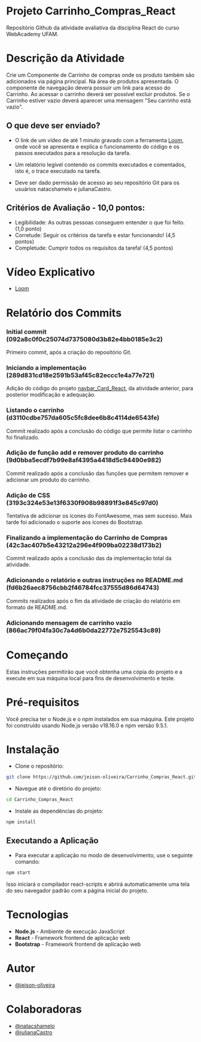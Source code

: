 # Projeto Carrinho_Compras_React

Repositório Github da atividade avaliativa da disciplina React do curso WebAcademy UFAM.

# Descrição da Atividade

Crie um Componente de Carrinho de compras onde os produto também são adicionados via página principal. Na área de produtos apresentada. O componente de navegação devera possuir um link para acesso do Carrinho. Ao acessar o carrinho deverá ser possível excluir produtos. Se o Carrinho estiver vazio deverá aparecer uma mensagem "Seu carrinho está vazio".

## O que deve ser enviado?

- O link de um vídeo de até 1 minuto gravado com a ferramenta [Loom](https://www.loom.com), onde você se apresenta e explica o funcionamento do código e os passos executados para a resolução da tarefa.

- Um relatório legível contendo os commits executados e comentados, isto é, o trace executado na tarefa.

- Deve ser dado permissão de acesso ao seu repositório Git para os usuários natacshamelo e julianaCastro.

## Critérios de Avaliação - 10,0 pontos:

- Legibilidade: As outras pessoas conseguem entender o que foi feito. (1,0 ponto)
- Corretude: Seguir os critérios da tarefa e estar funcionando! (4,5 pontos)
- Completude: Cumprir todos os requisitos da tarefa! (4,5 pontos)

# Vídeo Explicativo

- [Loom](https://www.loom.com/embed/4bdad93824ed4826b7816cbe5c8bc7b2?sid=faa59d4d-a26e-4d6e-a23f-dbd2fe880f01)

# Relatório dos Commits

### Initial commit (092a8c0f0c25074d7375080d3b82e4bb0185e3c2)

Primeiro commit, após a criação do repositório Git.

### Iniciando a implementação (289d831cd18e2591b53af45c82eccc1e4a77e721)

Adição do código do projeto [navbar_Card_React](https://github.com/jeison-oliveira/navBar_Card_React), da atividade anterior, para posterior modificação e adequação.

### Listando o carrinho (d3110cdbe757da605c5fc8dee6b8c4114de6543fe)

Commit realizado após a conclusão do código que permite listar o carrinho foi finalizado.

### Adição de função add e remover produto do carrinho (9d0bba5ecdf7b99e8af4395a4418d5c94490e982)

Commit realizado após a conclusão das funções que permitem remover e adicionar um produto do carrinho.

### Adição de CSS (3193c324e53e13f6330f908b98891f3e845c97d0)

Tentativa de adicionar os ícones do FontAwesome, mas sem sucesso. Mais tarde foi adicionado o suporte aos ícones do Bootstrap.

### Finalizando a implementação do Carrinho de Compras (42c3ac407b5e43212a296e4f909ba02238d173b2)

Commit realizado após a conclusão das da implementação total da atividade.

### Adicionando o relatório e outras instruções no README.md (fd6b26aec8756cbb2f46784fcc37555d86d64743)

Commits realizados após o fim da atividade de criação do relatório em formato de README.md.

### Adicionando mensagem de carrinho vazio (866ac79f04fa30c7a4d6b0da22772e7525543c89)

# Começando

Estas instruções permitirão que você obtenha uma cópia do projeto e a execute em sua máquina local para fins de desenvolvimento e teste.

# Pré-requisitos

Você precisa ter o Node.js e o npm instalados em sua máquina. Este projeto foi construído usando Node.js versão v18.16.0 e npm versão 9.5.1.

# Instalação

- Clone o repositório:

```sh
git clone https://github.com/jeison-oliveira/Carrinho_Compras_React.git
```

- Navegue até o diretório do projeto:

```sh
cd Carrinho_Compras_React
```

- Instale as dependências do projeto:

```sh
npm install
```

## Executando a Aplicação

- Para executar a aplicação no modo de desenvolvimento, use o seguinte comando:

```sh
npm start
```

Isso iniciará o compilador react-scripts e abrirá automaticamente uma tela do seu navegador padrão com a página inicial do projeto.

# Tecnologias

- **Node.js** - Ambiente de execução JavaScript
- **React** - Framework frontend de aplicação web
- **Bootstrap** - Framework frontend de aplicação web

# Autor

- [@jeison-oliveira](https://github.com/jeison-oliveira)

# Colaboradoras

- [@natacshamelo](https://github.com/natacshamelo)
- [@julianaCastro](https://github.com/julianaCastro)
